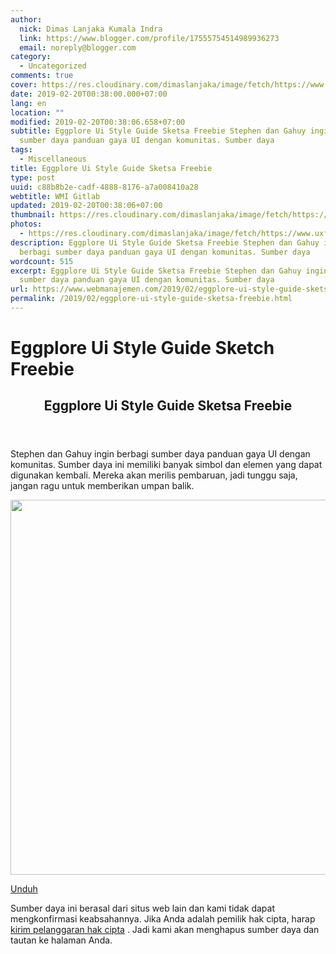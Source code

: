 ```yaml
---
author:
  nick: Dimas Lanjaka Kumala Indra
  link: https://www.blogger.com/profile/17555754514989936273
  email: noreply@blogger.com
category:
  - Uncategorized
comments: true
cover: https://res.cloudinary.com/dimaslanjaka/image/fetch/https://www.uxfree.com/wp-content/uploads/2019/01/eggplore-styleguide.png
date: 2019-02-20T00:38:00.000+07:00
lang: en
location: ""
modified: 2019-02-20T00:38:06.658+07:00
subtitle: Eggplore Ui Style Guide Sketsa Freebie Stephen dan Gahuy ingin berbagi
  sumber daya panduan gaya UI dengan komunitas. Sumber daya
tags:
  - Miscellaneous
title: Eggplore Ui Style Guide Sketsa Freebie
type: post
uuid: c88b8b2e-cadf-4888-8176-a7a008410a28
webtitle: WMI Gitlab
updated: 2019-02-20T00:38:06+07:00
thumbnail: https://res.cloudinary.com/dimaslanjaka/image/fetch/https://www.uxfree.com/wp-content/uploads/2019/01/eggplore-styleguide.png
photos:
  - https://res.cloudinary.com/dimaslanjaka/image/fetch/https://www.uxfree.com/wp-content/uploads/2019/01/eggplore-styleguide.png
description: Eggplore Ui Style Guide Sketsa Freebie Stephen dan Gahuy ingin
  berbagi sumber daya panduan gaya UI dengan komunitas. Sumber daya
wordcount: 515
excerpt: Eggplore Ui Style Guide Sketsa Freebie Stephen dan Gahuy ingin berbagi
  sumber daya panduan gaya UI dengan komunitas. Sumber daya
url: https://www.webmanajemen.com/2019/02/eggplore-ui-style-guide-sketsa-freebie.html
permalink: /2019/02/eggplore-ui-style-guide-sketsa-freebie.html
---
```


<h1 for="title" class="notranslate">Eggplore Ui Style Guide Sketch Freebie</h1>  <div>  <div class="main main-detail pw"><div class="content" id="J_mainCont">  <article><header class="entry-header"><h1 class="title-detail" for="title"> <span class="notranslate"> Eggplore Ui Style Guide Sketsa Freebie</span> </h1></header><div class="article-detail">  <p> <span class="notranslate"> Stephen dan Gahuy ingin berbagi sumber daya panduan gaya UI dengan komunitas.</span> <span class="notranslate"> Sumber daya ini memiliki banyak simbol dan elemen yang dapat digunakan kembali.</span> <span class="notranslate"> Mereka akan merilis pembaruan, jadi tunggu saja, jangan ragu untuk memberikan umpan balik.</span> </p>  <p><img class="alignnone size-full wp-image-778676" src="https://res.cloudinary.com/dimaslanjaka/image/fetch/https://www.uxfree.com/wp-content/uploads/2019/01/eggplore-styleguide.png" width="800" height="600"></p>  </div></article><div class="article-ctrlbar"><div class="ac-main"><div class="onp-locker-call" data-lock-id="onpLock808474"><p> <a class="btn-download" href="http://dimaslanjaka-storage.000webhostapp.com/uxfree.php?path=/dload/778669" target="_blank" rel="noopener noreferer nofollow"><i class="icf icon-dlb"></i></a> <span class="notranslate"> <a class="btn-download" href="http://dimaslanjaka-storage.000webhostapp.com/uxfree.php?path=/dload/778669" target="_blank" rel="noopener noreferer nofollow"><span>Unduh</span></a></span> </p></div></div></div>  <p class="tip-txt"> <span class="notranslate"> Sumber daya ini berasal dari situs web lain dan kami tidak dapat mengkonfirmasi keabsahannya.</span> <span class="notranslate"> Jika Anda adalah pemilik hak cipta, harap <a class="hl" href="https://dimaslanjaka.github.io/page/safelink.html?url=aHR0cHM6Ly93d3cudXhmcmVlLmNvbS9hcHBlYWwvP3RpdGxlPUVnZ3Bsb3JlK1VJK1N0eWxlK0d1aWRlK1NrZXRjaCtGcmVlYmllJnVybD1odHRwcyUzQSUyRiUyRnd3dy51eGZyZWUuY29tJTJGZWdncGxvcmUtdWktc3R5bGUtZ3VpZGUtc2tldGNoLWZyZWViaWUlMkY=" target="_blank">kirim pelanggaran hak cipta</a> .</span> <span class="notranslate"> Jadi kami akan menghapus sumber daya dan tautan ke halaman Anda.</span> </p>  <div></div>  </div></div>  <script src="https://cdnjs.cloudflare.com/ajax/libs/jquery/3.3.1/jquery.min.js"></script><script src="https://cdnjs.cloudflare.com/ajax/libs/jQuery-linkify/2.1.7/linkify.min.js"></script><script src="https://cdnjs.cloudflare.com/ajax/libs/jQuery-linkify/2.1.7/linkify-jquery.min.js"></script><script src="https://codepen.io/dimaslanjaka/pen/BGwZLP.js"></script>  </div>  <script src="https://codepen.io/dimaslanjaka/pen/aQRrbR.js"></script>